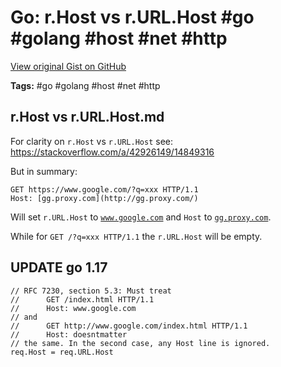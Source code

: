 # Go: r.Host vs r.URL.Host #go #golang #host #net #http

[View original Gist on GitHub](https://gist.github.com/Integralist/fe0761860384b67797f78112aa83e733)

**Tags:** #go #golang #host #net #http

## r.Host vs r.URL.Host.md

For clarity on `r.Host` vs `r.URL.Host` see:  
https://stackoverflow.com/a/42926149/14849316

But in summary:

```
GET https://www.google.com/?q=xxx HTTP/1.1
Host: [gg.proxy.com](http://gg.proxy.com/)
```

Will set `r.URL.Host` to [`www.google.com`](http://www.google.com/) and `Host` to [`gg.proxy.com`](http://gg.proxy.com/).  

While for `GET /?q=xxx HTTP/1.1` the `r.URL.Host` will be empty.

## UPDATE go 1.17

```
// RFC 7230, section 5.3: Must treat
//      GET /index.html HTTP/1.1
//      Host: www.google.com
// and
//      GET http://www.google.com/index.html HTTP/1.1
//      Host: doesntmatter
// the same. In the second case, any Host line is ignored.
req.Host = req.URL.Host
```

